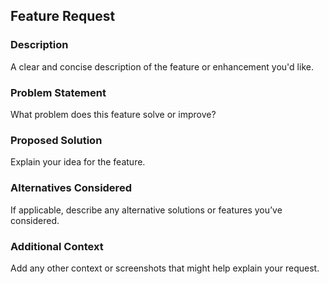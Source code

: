 
## Feature Request

### **Description**
A clear and concise description of the feature or enhancement you'd like.

### **Problem Statement**
What problem does this feature solve or improve?

### **Proposed Solution**
Explain your idea for the feature.

### **Alternatives Considered**
If applicable, describe any alternative solutions or features you’ve considered.

### **Additional Context**
Add any other context or screenshots that might help explain your request.
